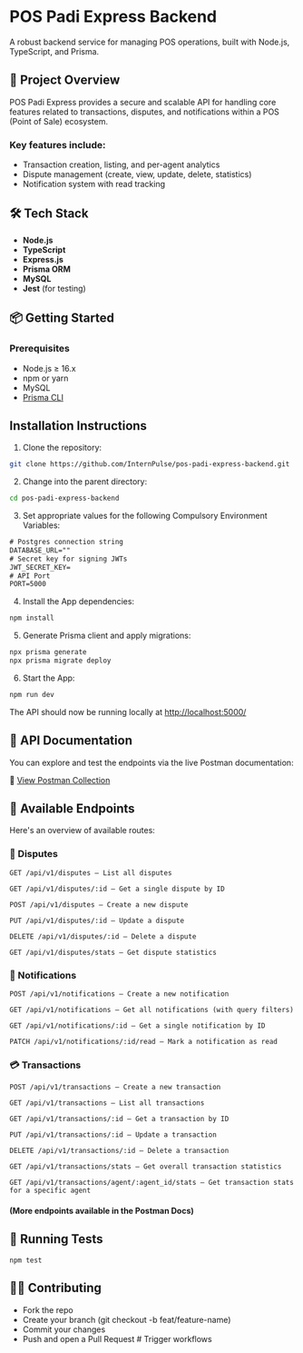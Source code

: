 # POS Padi Express Backend

A robust backend service for managing POS operations, built with Node.js, TypeScript, and Prisma.

## 🚀 Project Overview

POS Padi Express provides a secure and scalable API for handling core features related to transactions, disputes, and notifications within a POS (Point of Sale) ecosystem.

### Key features include:
- Transaction creation, listing, and per-agent analytics
- Dispute management (create, view, update, delete, statistics)
- Notification system with read tracking

## 🛠️ Tech Stack

- **Node.js**
- **TypeScript**
- **Express.js**
- **Prisma ORM**
- **MySQL**
- **Jest** (for testing)


## 📦 Getting Started

### Prerequisites

- Node.js ≥ 16.x
- npm or yarn
- MySQL
- [Prisma CLI](https://www.prisma.io/docs/reference/api-reference/command-reference)


## Installation Instructions

1. Clone the repository: 

```bash
git clone https://github.com/InternPulse/pos-padi-express-backend.git
```

2. Change into the parent directory:

```bash
cd pos-padi-express-backend
```

3. Set appropriate values for the following Compulsory Environment Variables:

```txt
# Postgres connection string
DATABASE_URL=""
# Secret key for signing JWTs
JWT_SECRET_KEY=
# API Port
PORT=5000
```

4. Install the App dependencies:

```bash
npm install
```

5. Generate Prisma client and apply migrations:

```bash
npx prisma generate
npx prisma migrate deploy
```

6. Start the App:

```bash
npm run dev
```

The API should now be running locally at [http://localhost:5000/](http://localhost:5000/)

## 📄 API Documentation
You can explore and test the endpoints via the live Postman documentation:

🔗 [View Postman Collection](https://documenter.getpostman.com/view/43614350/2sB2ixjZkQ)

##  🔌 Available Endpoints
Here's an overview of available routes:

### 📁 Disputes
```
GET /api/v1/disputes – List all disputes

GET /api/v1/disputes/:id – Get a single dispute by ID

POST /api/v1/disputes – Create a new dispute

PUT /api/v1/disputes/:id – Update a dispute

DELETE /api/v1/disputes/:id – Delete a dispute

GET /api/v1/disputes/stats – Get dispute statistics
```
### 🔔 Notifications
```
POST /api/v1/notifications – Create a new notification

GET /api/v1/notifications – Get all notifications (with query filters)

GET /api/v1/notifications/:id – Get a single notification by ID

PATCH /api/v1/notifications/:id/read – Mark a notification as read
```

### 💳 Transactions
```
POST /api/v1/transactions – Create a new transaction

GET /api/v1/transactions – List all transactions

GET /api/v1/transactions/:id – Get a transaction by ID

PUT /api/v1/transactions/:id – Update a transaction

DELETE /api/v1/transactions/:id – Delete a transaction

GET /api/v1/transactions/stats – Get overall transaction statistics

GET /api/v1/transactions/agent/:agent_id/stats – Get transaction stats for a specific agent
```
#### (More endpoints available in the Postman Docs)

## 🧪 Running Tests
```npm test```

## 🧑‍💻 Contributing

- Fork the repo
- Create your branch (git checkout -b feat/feature-name)
- Commit your changes
- Push and open a Pull Request
#   T r i g g e r   w o r k f l o w s  
 